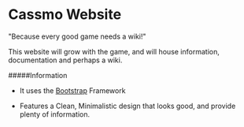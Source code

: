 Cassmo Website
=======================

"Because every good game needs a wiki!"

This website will grow with the game, and will house information, documentation and perhaps a wiki.

#####Information
- It uses the [Bootstrap](http://getbootstrap.com/) Framework

- Features a Clean, Minimalistic design that looks good, and provide plenty of information.
